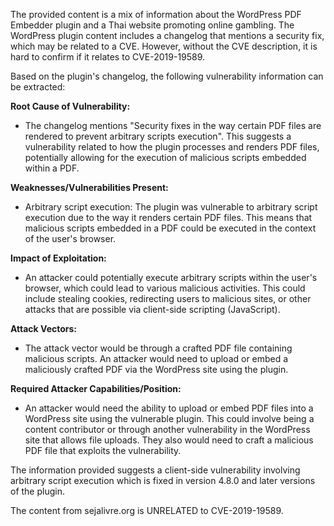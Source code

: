 The provided content is a mix of information about the WordPress PDF Embedder plugin and a Thai website promoting online gambling. The WordPress plugin content includes a changelog that mentions a security fix, which may be related to a CVE. However, without the CVE description, it is hard to confirm if it relates to CVE-2019-19589.

Based on the plugin's changelog, the following vulnerability information can be extracted:

**Root Cause of Vulnerability:**
- The changelog mentions "Security fixes in the way certain PDF files are rendered to prevent arbitrary scripts execution". This suggests a vulnerability related to how the plugin processes and renders PDF files, potentially allowing for the execution of malicious scripts embedded within a PDF.

**Weaknesses/Vulnerabilities Present:**
- Arbitrary script execution: The plugin was vulnerable to arbitrary script execution due to the way it renders certain PDF files. This means that malicious scripts embedded in a PDF could be executed in the context of the user's browser.

**Impact of Exploitation:**
- An attacker could potentially execute arbitrary scripts within the user's browser, which could lead to various malicious activities. This could include stealing cookies, redirecting users to malicious sites, or other attacks that are possible via client-side scripting (JavaScript).

**Attack Vectors:**
- The attack vector would be through a crafted PDF file containing malicious scripts. An attacker would need to upload or embed a maliciously crafted PDF via the WordPress site using the plugin.

**Required Attacker Capabilities/Position:**
- An attacker would need the ability to upload or embed PDF files into a WordPress site using the vulnerable plugin. This could involve being a content contributor or through another vulnerability in the WordPress site that allows file uploads. They also would need to craft a malicious PDF file that exploits the vulnerability.

The information provided suggests a client-side vulnerability involving arbitrary script execution which is fixed in version 4.8.0 and later versions of the plugin.

The content from sejalivre.org is UNRELATED to CVE-2019-19589.